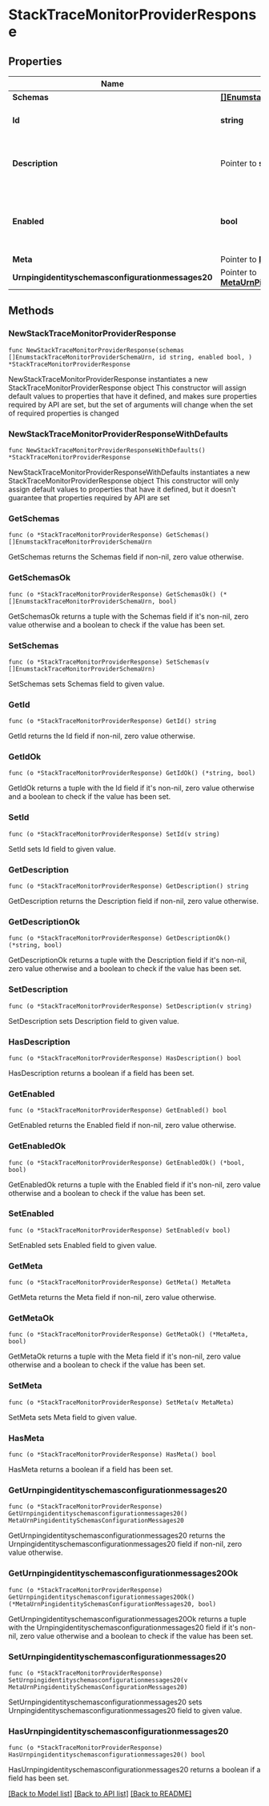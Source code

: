 # StackTraceMonitorProviderResponse

## Properties

Name | Type | Description | Notes
------------ | ------------- | ------------- | -------------
**Schemas** | [**[]EnumstackTraceMonitorProviderSchemaUrn**](EnumstackTraceMonitorProviderSchemaUrn.md) |  | 
**Id** | **string** | Name of the Monitor Provider | 
**Description** | Pointer to **string** | A description for this Monitor Provider | [optional] 
**Enabled** | **bool** | Indicates whether the Monitor Provider is enabled for use. | 
**Meta** | Pointer to [**MetaMeta**](MetaMeta.md) |  | [optional] 
**Urnpingidentityschemasconfigurationmessages20** | Pointer to [**MetaUrnPingidentitySchemasConfigurationMessages20**](MetaUrnPingidentitySchemasConfigurationMessages20.md) |  | [optional] 

## Methods

### NewStackTraceMonitorProviderResponse

`func NewStackTraceMonitorProviderResponse(schemas []EnumstackTraceMonitorProviderSchemaUrn, id string, enabled bool, ) *StackTraceMonitorProviderResponse`

NewStackTraceMonitorProviderResponse instantiates a new StackTraceMonitorProviderResponse object
This constructor will assign default values to properties that have it defined,
and makes sure properties required by API are set, but the set of arguments
will change when the set of required properties is changed

### NewStackTraceMonitorProviderResponseWithDefaults

`func NewStackTraceMonitorProviderResponseWithDefaults() *StackTraceMonitorProviderResponse`

NewStackTraceMonitorProviderResponseWithDefaults instantiates a new StackTraceMonitorProviderResponse object
This constructor will only assign default values to properties that have it defined,
but it doesn't guarantee that properties required by API are set

### GetSchemas

`func (o *StackTraceMonitorProviderResponse) GetSchemas() []EnumstackTraceMonitorProviderSchemaUrn`

GetSchemas returns the Schemas field if non-nil, zero value otherwise.

### GetSchemasOk

`func (o *StackTraceMonitorProviderResponse) GetSchemasOk() (*[]EnumstackTraceMonitorProviderSchemaUrn, bool)`

GetSchemasOk returns a tuple with the Schemas field if it's non-nil, zero value otherwise
and a boolean to check if the value has been set.

### SetSchemas

`func (o *StackTraceMonitorProviderResponse) SetSchemas(v []EnumstackTraceMonitorProviderSchemaUrn)`

SetSchemas sets Schemas field to given value.


### GetId

`func (o *StackTraceMonitorProviderResponse) GetId() string`

GetId returns the Id field if non-nil, zero value otherwise.

### GetIdOk

`func (o *StackTraceMonitorProviderResponse) GetIdOk() (*string, bool)`

GetIdOk returns a tuple with the Id field if it's non-nil, zero value otherwise
and a boolean to check if the value has been set.

### SetId

`func (o *StackTraceMonitorProviderResponse) SetId(v string)`

SetId sets Id field to given value.


### GetDescription

`func (o *StackTraceMonitorProviderResponse) GetDescription() string`

GetDescription returns the Description field if non-nil, zero value otherwise.

### GetDescriptionOk

`func (o *StackTraceMonitorProviderResponse) GetDescriptionOk() (*string, bool)`

GetDescriptionOk returns a tuple with the Description field if it's non-nil, zero value otherwise
and a boolean to check if the value has been set.

### SetDescription

`func (o *StackTraceMonitorProviderResponse) SetDescription(v string)`

SetDescription sets Description field to given value.

### HasDescription

`func (o *StackTraceMonitorProviderResponse) HasDescription() bool`

HasDescription returns a boolean if a field has been set.

### GetEnabled

`func (o *StackTraceMonitorProviderResponse) GetEnabled() bool`

GetEnabled returns the Enabled field if non-nil, zero value otherwise.

### GetEnabledOk

`func (o *StackTraceMonitorProviderResponse) GetEnabledOk() (*bool, bool)`

GetEnabledOk returns a tuple with the Enabled field if it's non-nil, zero value otherwise
and a boolean to check if the value has been set.

### SetEnabled

`func (o *StackTraceMonitorProviderResponse) SetEnabled(v bool)`

SetEnabled sets Enabled field to given value.


### GetMeta

`func (o *StackTraceMonitorProviderResponse) GetMeta() MetaMeta`

GetMeta returns the Meta field if non-nil, zero value otherwise.

### GetMetaOk

`func (o *StackTraceMonitorProviderResponse) GetMetaOk() (*MetaMeta, bool)`

GetMetaOk returns a tuple with the Meta field if it's non-nil, zero value otherwise
and a boolean to check if the value has been set.

### SetMeta

`func (o *StackTraceMonitorProviderResponse) SetMeta(v MetaMeta)`

SetMeta sets Meta field to given value.

### HasMeta

`func (o *StackTraceMonitorProviderResponse) HasMeta() bool`

HasMeta returns a boolean if a field has been set.

### GetUrnpingidentityschemasconfigurationmessages20

`func (o *StackTraceMonitorProviderResponse) GetUrnpingidentityschemasconfigurationmessages20() MetaUrnPingidentitySchemasConfigurationMessages20`

GetUrnpingidentityschemasconfigurationmessages20 returns the Urnpingidentityschemasconfigurationmessages20 field if non-nil, zero value otherwise.

### GetUrnpingidentityschemasconfigurationmessages20Ok

`func (o *StackTraceMonitorProviderResponse) GetUrnpingidentityschemasconfigurationmessages20Ok() (*MetaUrnPingidentitySchemasConfigurationMessages20, bool)`

GetUrnpingidentityschemasconfigurationmessages20Ok returns a tuple with the Urnpingidentityschemasconfigurationmessages20 field if it's non-nil, zero value otherwise
and a boolean to check if the value has been set.

### SetUrnpingidentityschemasconfigurationmessages20

`func (o *StackTraceMonitorProviderResponse) SetUrnpingidentityschemasconfigurationmessages20(v MetaUrnPingidentitySchemasConfigurationMessages20)`

SetUrnpingidentityschemasconfigurationmessages20 sets Urnpingidentityschemasconfigurationmessages20 field to given value.

### HasUrnpingidentityschemasconfigurationmessages20

`func (o *StackTraceMonitorProviderResponse) HasUrnpingidentityschemasconfigurationmessages20() bool`

HasUrnpingidentityschemasconfigurationmessages20 returns a boolean if a field has been set.


[[Back to Model list]](../README.md#documentation-for-models) [[Back to API list]](../README.md#documentation-for-api-endpoints) [[Back to README]](../README.md)


